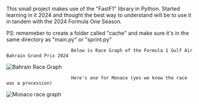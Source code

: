 This small project makes use of the "FastF1" library in Python. Started learning in it 2024 and thought the best way to understand will be to use it in tandem with the 2024 Formula One Season. 

PS: rememeber to create a folder called "cache" and make sure it's in the same directory as "main.py" or "sprint.py"

                            Below is Race Graph of the Formula 1 Gulf Air Bahrain Grand Prix 2024
![Bahrain Race Graph](https://github.com/NateMophi/Formula-1-2024-PCPL/assets/66631222/c12e2798-6005-46c0-870f-14f6256f7442)



                            Here's one for Monaco (yes we know the race was a procession)
![Monaco race graph](https://github.com/NateMophi/Formula-1-2024-PCPL/assets/66631222/54dc8f7e-ab1c-4225-9fcd-fcda161a0f3e)


